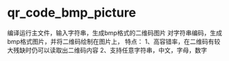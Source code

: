 # qr_code_bmp_picture
编译运行主文件，输入字符串，生成bmp格式的二维码图片
对字符串编码，生成bmp格式图片，并将二维码绘制在图片上，
特点：
1、高容错率，在二维码有较大残缺时仍可以读取出二维码内容
2、支持任意字符串，中文，字母，数字
